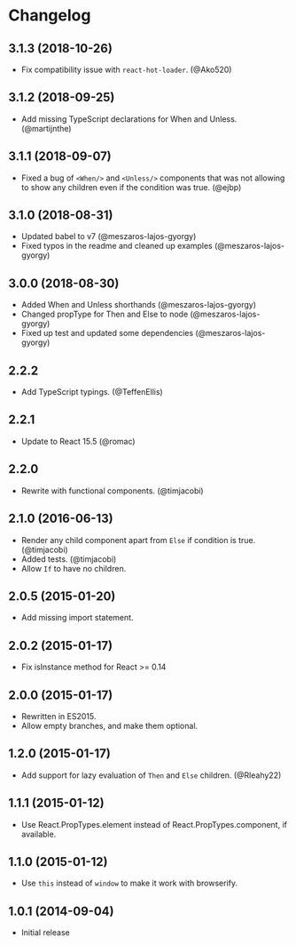 
# Changelog

## 3.1.3 (2018-10-26)

- Fix compatibility issue with `react-hot-loader`. (@Ako520)

## 3.1.2 (2018-09-25)

- Add missing TypeScript declarations for When and Unless. (@martijnthe)

## 3.1.1 (2018-09-07)

- Fixed a bug of `<When/>` and `<Unless/>` components that was not allowing to show any children even if the condition was true. (@ejbp)

## 3.1.0 (2018-08-31)

- Updated babel to v7 (@meszaros-lajos-gyorgy)
- Fixed typos in the readme and cleaned up examples (@meszaros-lajos-gyorgy)

## 3.0.0 (2018-08-30)

- Added When and Unless shorthands (@meszaros-lajos-gyorgy)
- Changed propType for Then and Else to node (@meszaros-lajos-gyorgy)
- Fixed up test and updated some dependencies (@meszaros-lajos-gyorgy)

## 2.2.2

- Add TypeScript typings. (@TeffenEllis)

## 2.2.1

- Update to React 15.5 (@romac)

## 2.2.0

- Rewrite with functional components. (@timjacobi)

## 2.1.0 (2016-06-13)

- Render any child component apart from `Else` if condition is true. (@timjacobi)
- Added tests. (@timjacobi)
- Allow `If` to have no children.

## 2.0.5 (2015-01-20)

- Add missing import statement.

## 2.0.2 (2015-01-17)

- Fix isInstance method for React >= 0.14

## 2.0.0 (2015-01-17)

- Rewritten in ES2015.
- Allow empty branches, and make them optional.

## 1.2.0 (2015-01-17)

- Add support for lazy evaluation of `Then` and `Else` children. (@Rleahy22)

## 1.1.1 (2015-01-12)

- Use React.PropTypes.element instead of React.PropTypes.component, if available.

## 1.1.0 (2015-01-12)

- Use `this` instead of `window` to make it work with browserify.

## 1.0.1 (2014-09-04)

- Initial release

